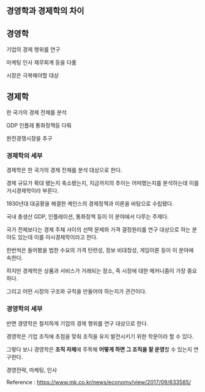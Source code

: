 ## 경영학과 경제학의 차이 

## 경영학 


기업의 경제 행위를 연구

마케팅 인사 재무회계 등을 다룸 

시장은 극복해야할 대상

## 경제학

한 국가의 경제 전체를 분석

GDP 인플레 통화정책등  다뤄

완전경쟁시장을 추구


### 경제학의 세부 
경제학은 한 국가의 경제 전체를 분석 대상으로 한다.

경제 규모가 확대 됐는지 축소됐는지, 지금까지의 추이는 어떠했는지를 분석하는데 이를 거시경제학이라 부른다.

1930년대 대공황을 해결한 케인스의 경제정책과 이론을 바탕으로 수립됐다.

국내 총생산 GDP, 인플레이션, 통화정책 등이 이 분야에서 다루는 주제다.

국가 전체보다는 경제 주체 사이의 선택 문제와 가격 결정원리를 연구 대상으로 하는 분야도 있는데 이를 미시경제학이라고 한다. 

한번씩은 들어봤을 법한 수요의 가격 탄련성, 정보 비대칭성, 게임이론 등이 이 분야에 속한다.

하지만 경제학은 상품과 서비스가 거래되는 장소, 즉 시장에 대한 메커니즘이 가장 중요하다. 

그리고 어떤 시장의 구조와 규칙을 만들어야 하는지가 관건이다.

### 경영학의 세부

반면 경영학은 철저하게 기업의 경제 행위를 연구 대상으로 한다. 

경영학은 기업 조직에 초점을 맞춰 조직을 유지 발전시키기 위한 학문이라 할 수 있다.

그렇다 보니 경영학은 **조직 자체**에 주목해 **어떻게 하면 그 조직을 잘 운영**할 수 있는지 연구한다.

경영전략, 마케팅, 인사 




Reference : https://www.mk.co.kr/news/economy/view/2017/09/633585/
